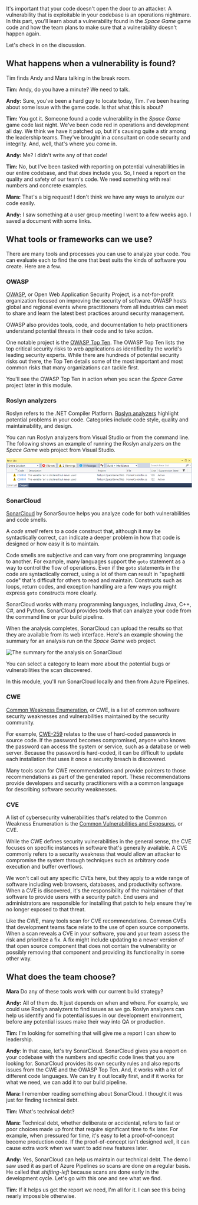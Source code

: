 It's important that your code doesn't open the door to an attacker. A vulnerability that is exploitable in your codebase is an operations nightmare. In this part, you'll learn about a vulnerability found in the _Space Game_ game code and how the team plans to make sure that a vulnerability doesn't happen again.

Let's check in on the discussion.

## What happens when a vulnerability is found?

Tim finds Andy and Mara talking in the break room.

**Tim:** Andy, do you have a minute? We need to talk.

**Andy:** Sure, you've been a hard guy to locate today, Tim. I've been hearing about some issue with the game code. Is that what this is about?

**Tim:** You got it. Someone found a code vulnerability in the _Space Game_ game code last night. We've been code red in operations and development all day. We think we have it patched up, but it's causing quite a stir among the leadership teams. They've brought in a consultant on code security and integrity. And, well, that's where you come in.

**Andy:** Me? I didn't write any of that code!

**Tim:** No, but I've been tasked with reporting on potential vulnerabilities in our entire codebase, and that *does* include you. So, I need a report on the quality and safety of our team's code. We need something with real numbers and concrete examples.

**Mara:** That's a big request! I don't think we have any ways to analyze our code easily.

**Andy:** I saw something at a user group meeting I went to a few weeks ago. I saved a document with some links.

## What tools or frameworks can we use?

There are many tools and processes you can use to analyze your code. You can evaluate each to find the one that best suits the kinds of software you create. Here are a few.

### OWASP

[OWASP](http://www.owasp.org?azure-portal=true), or Open Web Application Security Project, is a not-for-profit organization focused on improving the security of software. OWASP hosts global and regional events where practitioners from all industries can meet to share and learn the latest best practices around security management.

OWASP also provides tools, code, and documentation to help practitioners understand potential threats in their code and to take action.

One notable project is the [OWASP Top Ten](https://www.owasp.org/index.php/Category:OWASP_Top_Ten_Project?azure-portal=true). The OWASP Top Ten lists the top critical security risks to web applications as identified by the world's leading security experts. While there are hundreds of potential security risks out there, the Top Ten details some of the most important and most common risks that many organizations can tackle first.

You'll see the OWASP Top Ten in action when you scan the _Space Game_ project later in this module.

### Roslyn analyzers

Roslyn refers to the .NET Compiler Platform. [Roslyn analyzers](https://docs.microsoft.com/visualstudio/code-quality/roslyn-analyzers-overview?view=vs-2017#roslyn-analyzers-vs-static-code-analysis&azure-portal=true) highlight potential problems in your code. Categories include code style, quality and maintainability, and design.

You can run Roslyn analyzers from Visual Studio or from the command line. The following shows an example of running the Roslyn analyzers on the _Space Game_ web project from Visual Studio.

![](../media/2-roslyn-results.png)

### SonarCloud

[SonarCloud](https://sonarcloud.io?azure-portal=true) by SonarSource helps you  analyze code for both vulnerabilities and code smells.

A _code smell_ refers to a code construct that, although it may be syntactically correct, can indicate a deeper problem in how that code is designed or how easy it is to maintain.

Code smells are subjective and can vary from one programming language to another. For example, many languages support the `goto` statement as a way to control the flow of operations. Even if the `goto` statements in the code are syntactically correct, using a lot of them can result in "spaghetti code" that's difficult for others to read and maintain. Constructs such as loops, return codes, and exception handling are a few ways you might express `goto` constructs more clearly.

SonarCloud works with many programming languages, including Java, C++, C#, and Python. SonarCloud provides tools that can analyze your code from the command line or your build pipeline.

When the analysis completes, SonarCloud can upload the results so that they are available from its web interface. Here's an example showing the summary for an analysis run on the _Space Game_ web project.

![The summary for the analysis on SonarCloud](../media/3-sonar-scan-summary.png)

You can select a category to learn more about the potential bugs or vulnerabilities the scan discovered.

In this module, you'll run SonarCloud locally and then from Azure Pipelines.

### CWE

[Common Weakness Enumeration](https://cwe.mitre.org/index.html?azure-portal=true), or CWE, is a list of common software security weaknesses and vulnerabilities maintained by the security community.

For example, [CWE-259](https://cwe.mitre.org/data/definitions/259.html?azure-portal=true) relates to the use of hard-coded passwords in source code. If the password becomes compromised, anyone who knows the password can access the system or service, such as a database or web server. Because the password is hard-coded, it can be difficult to update each installation that uses it once a security breach is discovered.

Many tools scan for CWE recommendations and provide pointers to those recommendations as part of the generated report. These recommendations provide developers and security practitioners with a a common language for describing software security weaknesses.

### CVE

A list of cybersecurity vulnerabilities that's related to the Common Weakness Enumeration is the [Common Vulnerabilities and Exposures](https://cve.mitre.org/cve/?azure-portal=true), or CVE.

While the CWE defines security vulnerabilities in the general sense, the CVE focuses on specific instances in software that's generally available. A CVE commonly refers to a security weakness that would allow an attacker to compromise the system through techniques such as arbitrary code execution and buffer overflows.

We won't call out any specific CVEs here, but they apply to a wide range of software including web browsers, databases, and productivity software. When a CVE is discovered, it's the responsibility of the maintainer of that software to provide users with a security patch. End users and administrators are responsible for installing that patch to help ensure they're no longer exposed to that threat.

Like the CWE, many tools scan for CVE recommendations. Common CVEs that development teams face relate to the use of open source components. When a scan reveals a CVE in your software, you and your team assess the risk and prioritize a fix. A fix might include updating to a newer version of that open source component that does not contain the vulnerability or possibly removing that component and providing its functionality in some other way.

## What does the team choose?

**Mara** Do any of these tools work with our current build strategy?

**Andy:** All of them do. It just depends on when and where. For example, we could use Roslyn analyzers to find issues as we go.  Roslyn analyzers can help us identify and fix potential issues in our development environment, before any potential issues make their way into QA or production.

**Tim:** I'm looking for something that will give me a report I can show to leadership.

**Andy**: In that case, let's try SonarCloud. SonarCloud gives you a report on your codebase with the numbers and specific code lines that you are looking for. SonarCloud provides its own security rules and also reports issues from the CWE and the OWASP Top Ten. And, it works with a lot of different code languages. We can try it out locally first, and if it works for what we need, we can add it to our build pipeline.

**Mara:** I remember reading something about SonarCloud. I thought it was just for finding technical debt.

**Tim:** What's technical debt?

**Mara:** Technical debt, whether deliberate or accidental, refers to fast or poor choices made up front that require significant time to fix later. For example, when pressured for time, it's easy to let a proof-of-concept become production code. If the proof-of-concept isn't designed well, it can cause extra work when we want to add new features later.

**Andy:** Yes, SonarCloud can help us maintain our technical debt. The demo I saw used it as part of Azure Pipelines so scans are done on a regular basis. He called that *shifting-left* because scans are done early in the development cycle. Let's go with this one and see what we find.

**Tim:** If it helps us get the report we need, I'm all for it. I can see this being nearly impossible otherwise.